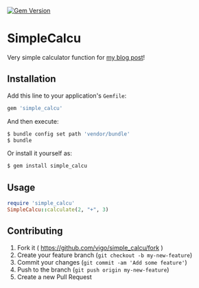 [![Gem Version](https://badge.fury.io/rb/simple_calcu.svg)](http://badge.fury.io/rb/simple_calcu)

# SimpleCalcu

Very simple calculator function for [my blog post][1]!

## Installation

Add this line to your application's `Gemfile`:

```ruby
gem 'simple_calcu'
```

And then execute:

```bash
$ bundle config set path 'vendor/bundle'
$ bundle
```

Or install it yourself as:

```bash
$ gem install simple_calcu
```

## Usage

```ruby
require 'simple_calcu'
SimpleCalcu::calculate(2, "+", 3)
```

## Contributing

1. Fork it ( https://github.com/vigo/simple_calcu/fork )
2. Create your feature branch (`git checkout -b my-new-feature`)
3. Commit your changes (`git commit -am 'Add some feature'`)
4. Push to the branch (`git push origin my-new-feature`)
5. Create a new Pull Request


[1]: https://ugur.ozyilmazel.com/blog/tr/2014/09/23/rubygem-hazirliyoruz/
